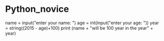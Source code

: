 # Python_novice
name = input("enter your name: ")
age = int(input("enter your age: "))
year = string((2015 - age)+100)
print (name + "will be 100 year in the year" + year)

